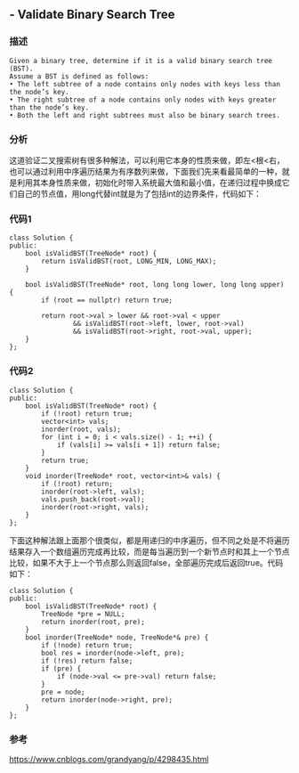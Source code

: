 ## - Validate Binary Search Tree

### 描述

```
Given a binary tree, determine if it is a valid binary search tree (BST).
Assume a BST is defined as follows:
• The left subtree of a node contains only nodes with keys less than the node’s key.
• The right subtree of a node contains only nodes with keys greater than the node’s key.
• Both the left and right subtrees must also be binary search trees.
```

### 分析

这道验证二叉搜索树有很多种解法，可以利用它本身的性质来做，即左<根<右，也可以通过利用中序遍历结果为有序数列来做，下面我们先来看最简单的一种，就是利用其本身性质来做，初始化时带入系统最大值和最小值，在递归过程中换成它们自己的节点值，用long代替int就是为了包括int的边界条件，代码如下：

### 代码1

```
class Solution {
public:
    bool isValidBST(TreeNode* root) {
        return isValidBST(root, LONG_MIN, LONG_MAX);
    }

    bool isValidBST(TreeNode* root, long long lower, long long upper) {
        if (root == nullptr) return true;

        return root->val > lower && root->val < upper
                && isValidBST(root->left, lower, root->val)
                && isValidBST(root->right, root->val, upper);
    }
};
```

### 代码2
```
class Solution {
public:
    bool isValidBST(TreeNode* root) {
        if (!root) return true;
        vector<int> vals;
        inorder(root, vals);
        for (int i = 0; i < vals.size() - 1; ++i) {
            if (vals[i] >= vals[i + 1]) return false;
        }
        return true;
    }
    void inorder(TreeNode* root, vector<int>& vals) {
        if (!root) return;
        inorder(root->left, vals);
        vals.push_back(root->val);
        inorder(root->right, vals);
    }
};
```

下面这种解法跟上面那个很类似，都是用递归的中序遍历，但不同之处是不将遍历结果存入一个数组遍历完成再比较，而是每当遍历到一个新节点时和其上一个节点比较，如果不大于上一个节点那么则返回false，全部遍历完成后返回true。代码如下：

```
class Solution {
public:
    bool isValidBST(TreeNode* root) {
        TreeNode *pre = NULL;
        return inorder(root, pre);
    }
    bool inorder(TreeNode* node, TreeNode*& pre) {
        if (!node) return true;
        bool res = inorder(node->left, pre);
        if (!res) return false;
        if (pre) {
            if (node->val <= pre->val) return false;
        }
        pre = node;
        return inorder(node->right, pre);
    }
};
```

### 参考

https://www.cnblogs.com/grandyang/p/4298435.html

